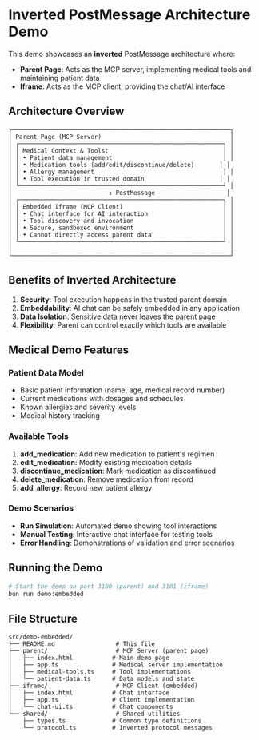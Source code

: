 # Inverted PostMessage Architecture Demo

This demo showcases an **inverted** PostMessage architecture where:

- **Parent Page**: Acts as the MCP server, implementing medical tools and maintaining patient data
- **Iframe**: Acts as the MCP client, providing the chat/AI interface

## Architecture Overview

```
┌─────────────────────────────────────────────────────────────┐
│ Parent Page (MCP Server)                                    │
│ ┌─────────────────────────────────────────────────────────┐ │
│ │ Medical Context & Tools:                                │ │
│ │ • Patient data management                               │ │
│ │ • Medication tools (add/edit/discontinue/delete)       │ │
│ │ • Allergy management                                    │ │
│ │ • Tool execution in trusted domain                     │ │
│ └─────────────────────────────────────────────────────────┘ │
│                           ↕ PostMessage                    │
│ ┌─────────────────────────────────────────────────────────┐ │
│ │ Embedded Iframe (MCP Client)                            │ │
│ │ • Chat interface for AI interaction                     │ │
│ │ • Tool discovery and invocation                         │ │
│ │ • Secure, sandboxed environment                         │ │
│ │ • Cannot directly access parent data                    │ │
│ └─────────────────────────────────────────────────────────┘ │
│                                                             │
└─────────────────────────────────────────────────────────────┘
```

## Benefits of Inverted Architecture

1. **Security**: Tool execution happens in the trusted parent domain
2. **Embeddability**: AI chat can be safely embedded in any application  
3. **Data Isolation**: Sensitive data never leaves the parent page
4. **Flexibility**: Parent can control exactly which tools are available

## Medical Demo Features

### Patient Data Model
- Basic patient information (name, age, medical record number)
- Current medications with dosages and schedules
- Known allergies and severity levels
- Medical history tracking

### Available Tools
1. **add_medication**: Add new medication to patient's regimen
2. **edit_medication**: Modify existing medication details
3. **discontinue_medication**: Mark medication as discontinued
4. **delete_medication**: Remove medication from record
5. **add_allergy**: Record new patient allergy

### Demo Scenarios
- **Run Simulation**: Automated demo showing tool interactions
- **Manual Testing**: Interactive chat interface for testing tools
- **Error Handling**: Demonstrations of validation and error scenarios

## Running the Demo

```bash
# Start the demo on port 3100 (parent) and 3101 (iframe)
bun run demo:embedded
```

## File Structure

```
src/demo-embedded/
├── README.md                 # This file
├── parent/                   # MCP Server (parent page)
│   ├── index.html           # Main demo page
│   ├── app.ts               # Medical server implementation
│   ├── medical-tools.ts     # Tool implementations
│   └── patient-data.ts      # Data models and state
├── iframe/                   # MCP Client (embedded)
│   ├── index.html           # Chat interface
│   ├── app.ts               # Client implementation
│   └── chat-ui.ts           # Chat components
└── shared/                   # Shared utilities
    ├── types.ts             # Common type definitions
    └── protocol.ts          # Inverted protocol messages
```